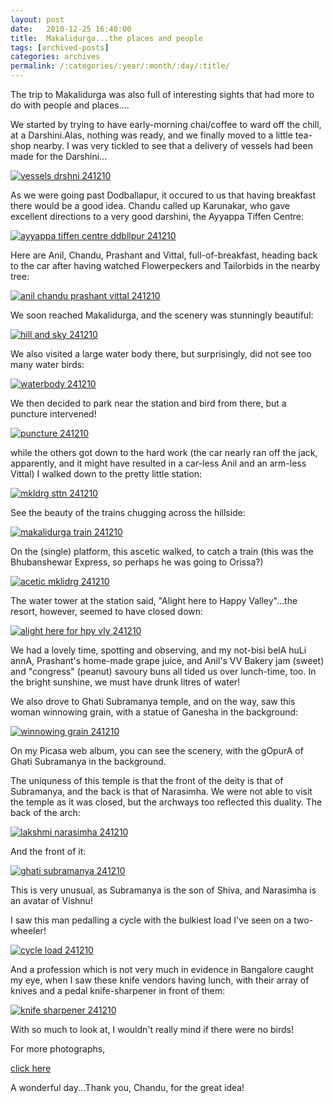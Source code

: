 ```yaml
---
layout: post
date:	2010-12-25 16:40:00
title:  Makalidurga...the places and people
tags: [archived-posts]
categories: archives
permalink: /:categories/:year/:month/:day/:title/
---
```

The trip to Makalidurga was also full of interesting sights that had more to do with people and places....

We started by trying to have early-morning chai/coffee to ward off the chill, at a Darshini.Alas, nothing was ready, and we finally moved to a little tea-shop nearby. I was very tickled to see that a delivery of vessels had been made for the Darshini...

<a href="http://s1142.photobucket.com/albums/n602/Deepapctrsglr/?action=view&amp;current=IMG_8696.jpg" target="_blank"><img src="http://i1142.photobucket.com/albums/n602/Deepapctrsglr/IMG_8696.jpg" border="0" alt="vessels drshni 241210"></a>

<lj-cut text="some more ....">


As we were going past Dodballapur, it occured to us that having breakfast there would be a good idea. Chandu called up Karunakar, who gave excellent directions to a very good darshini, the Ayyappa Tiffen Centre:


<a href="http://s1142.photobucket.com/albums/n602/Deepapctrsglr/?action=view&amp;current=IMG_8703.jpg" target="_blank"><img src="http://i1142.photobucket.com/albums/n602/Deepapctrsglr/IMG_8703.jpg" border="0" alt="ayyappa tiffen centre ddbllpur 241210"></a>

Here are Anil, Chandu, Prashant and Vittal, full-of-breakfast, heading back to the car after having watched Flowerpeckers and Tailorbids in the nearby tree:


<a href="http://s1142.photobucket.com/albums/n602/Deepapctrsglr/?action=view&amp;current=IMG_8713.jpg" target="_blank"><img src="http://i1142.photobucket.com/albums/n602/Deepapctrsglr/IMG_8713.jpg" border="0" alt="anil chandu prashant vittal 241210"></a>


We soon reached Makalidurga, and the scenery was stunningly beautiful:



<a href="http://s1142.photobucket.com/albums/n602/Deepapctrsglr/?action=view&amp;current=IMG_8749.jpg" target="_blank"><img src="http://i1142.photobucket.com/albums/n602/Deepapctrsglr/IMG_8749.jpg" border="0" alt="hill and sky 241210"></a>

We also visited a large water body there, but surprisingly, did not see too many water birds:

<a href="http://s1142.photobucket.com/albums/n602/Deepapctrsglr/?action=view&amp;current=IMG_8750.jpg" target="_blank"><img src="http://i1142.photobucket.com/albums/n602/Deepapctrsglr/IMG_8750.jpg" border="0" alt="waterbody 241210"></a>


We then decided to park near the station and bird from there, but a puncture intervened!


<a href="http://s1142.photobucket.com/albums/n602/Deepapctrsglr/?action=view&amp;current=IMG_8787.jpg" target="_blank"><img src="http://i1142.photobucket.com/albums/n602/Deepapctrsglr/IMG_8787.jpg" border="0" alt="puncture 241210"></a>

while the others got down to the hard work (the car nearly ran off the jack, apparently, and it might have resulted in a car-less Anil and an arm-less Vittal) I walked down to the pretty little station:

<a href="http://s1142.photobucket.com/albums/n602/Deepapctrsglr/?action=view&amp;current=IMG_8789.jpg" target="_blank"><img src="http://i1142.photobucket.com/albums/n602/Deepapctrsglr/IMG_8789.jpg" border="0" alt="mkldrg sttn 241210"></a>


See the beauty of the trains chugging across the hillside:



<a href="http://s1142.photobucket.com/albums/n602/Deepapctrsglr/?action=view&amp;current=IMG_8882.jpg" target="_blank"><img src="http://i1142.photobucket.com/albums/n602/Deepapctrsglr/IMG_8882.jpg" border="0" alt="makalidurga train 241210"></a>


<lj-embed id="591"/>

On the (single) platform, this ascetic walked, to catch a train (this was the Bhubanshewar Express, so perhaps he was going to Orissa?)

<a href="http://s1142.photobucket.com/albums/n602/Deepapctrsglr/?action=view&amp;current=IMG_8826.jpg" target="_blank"><img src="http://i1142.photobucket.com/albums/n602/Deepapctrsglr/IMG_8826.jpg" border="0" alt="acetic mklidrg 241210"></a>

The water tower at the station said, "Alight here to Happy Valley"...the resort, however, seemed to have closed down:

<a href="http://s1142.photobucket.com/albums/n602/Deepapctrsglr/?action=view&amp;current=IMG_8833.jpg" target="_blank"><img src="http://i1142.photobucket.com/albums/n602/Deepapctrsglr/IMG_8833.jpg" border="0" alt="alight here for hpy vly 241210"></a>

We had a lovely time, spotting and observing, and my not-bisi belA huLi annA, Prashant's home-made grape juice, and Anil's VV Bakery jam (sweet) and "congress" (peanut) savoury buns all tided us over lunch-time, too. In the bright sunshine, we must have drunk litres of water!


We also drove to Ghati Subramanya temple, and on the way, saw this woman winnowing grain, with a statue of Ganesha in the background:



<a href="http://s1142.photobucket.com/albums/n602/Deepapctrsglr/?action=view&amp;current=IMG_8875.jpg" target="_blank"><img src="http://i1142.photobucket.com/albums/n602/Deepapctrsglr/IMG_8875.jpg" border="0" alt="winnowing grain 241210"></a>


On my Picasa web album, you can see  the scenery, with the gOpurA of Ghati Subramanya in the background.

The uniquness of this temple is that the front of the deity is that of Subramanya, and the back is that of Narasimha. We were not able to visit the temple as it was closed, but the archways too reflected this duality. The back of the arch:


<a href="http://s1142.photobucket.com/albums/n602/Deepapctrsglr/?action=view&amp;current=IMG_8883.jpg" target="_blank"><img src="http://i1142.photobucket.com/albums/n602/Deepapctrsglr/IMG_8883.jpg" border="0" alt="lakshmi narasimha 241210"></a>

And the front of it:


<a href="http://s1142.photobucket.com/albums/n602/Deepapctrsglr/?action=view&amp;current=IMG_8884.jpg" target="_blank"><img src="http://i1142.photobucket.com/albums/n602/Deepapctrsglr/IMG_8884.jpg" border="0" alt="ghati subramanya 241210"></a>

This is very unusual, as Subramanya is the son of Shiva, and Narasimha is an avatar of Vishnu!


I saw this man pedalling a cycle with the bulkiest load I've seen on a two-wheeler!


<a href="http://s1142.photobucket.com/albums/n602/Deepapctrsglr/?action=view&amp;current=IMG_8886.jpg" target="_blank"><img src="http://i1142.photobucket.com/albums/n602/Deepapctrsglr/IMG_8886.jpg" border="0" alt="cycle load 241210"></a>


</lj-cut>

And a profession which is not very much in evidence in Bangalore caught my eye, when I saw these knife vendors having lunch, with their array of knives and a pedal knife-sharpener in front of them:


<a href="http://s1142.photobucket.com/albums/n602/Deepapctrsglr/?action=view&amp;current=IMG_8885.jpg" target="_blank"><img src="http://i1142.photobucket.com/albums/n602/Deepapctrsglr/IMG_8885.jpg" border="0" alt="knife sharpener 241210"></a>

With so much to look at, I wouldn't really mind if there were no birds!

For more photographs,

<a href="http://picasaweb.google.com/tanzaniavisit/MAkaLidurg241210Sten#"> click here </a>

A wonderful day...Thank you, Chandu, for the great idea!
